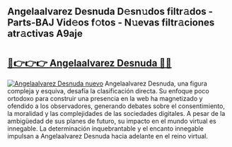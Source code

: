 ## Angelaalvarez Desnuda D𝚎sn𝚞dos filtr𝚊dos - Parts-BAJ Vid𝚎os f𝚘tos - N𝚞evas filtr𝚊ciones atr𝚊ctivas A9aje

# <h2><a href="http://mb6hd5.tromn.icu/?c=Angelaalvarez+Desnuda">🔗👉👉👉 Angelaalvarez Desnuda 🔗🔗</a></h2>

[![Angelaalvarez Desnuda nuevo](https://i.imgur.com/pEAQMta.gif)](http://mb6hd5.tromn.icu/?c=Angelaalvarez+Desnuda)
Angelaalvarez Desnuda, una figura compleja y esquiva, desafía la clasificación directa. Su enfoque poco ortodoxo para construir una presencia en la web ha magnetizado y ofendido a los observadores, generando debates sobre el consentimiento, la moralidad y las complejidades de las sociedades digitales. A pesar de la ambigüedad de sus planes de futuro, su impacto en el mundo virtual es innegable. La determinación inquebrantable y el encanto innegable impulsan a Angelaalvarez Desnuda hacia adelante en el reino virtual.
